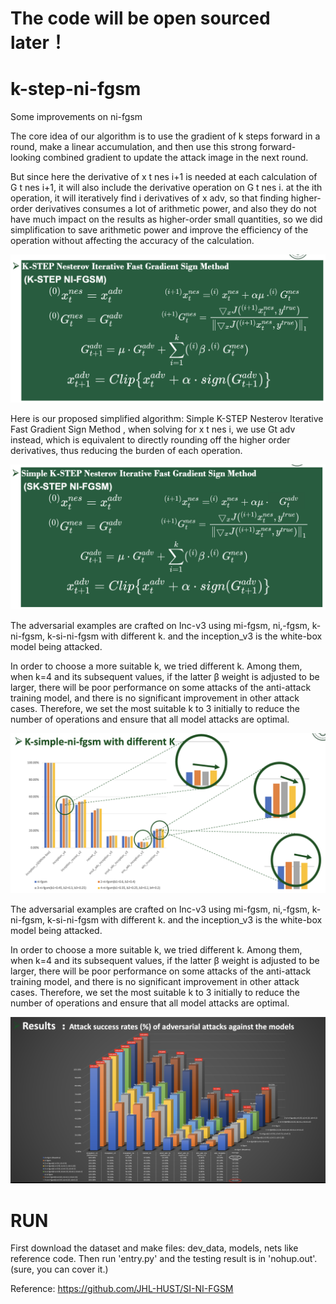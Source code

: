 # The code will be open sourced later！

# k-step-ni-fgsm
Some improvements on ni-fgsm

The core idea of our algorithm is to use the gradient of k steps forward in a round, make a linear accumulation, and then use this strong forward-looking combined gradient to update the attack image in the next round.

But since here the derivative of x t nes i+1 is needed at each calculation of G t nes i+1, it will also include the derivative operation on G t nes i. at the ith operation, it will iteratively find i derivatives of x adv, so that finding higher-order derivatives consumes a lot of arithmetic power, and also they do not have much impact on the results as higher-order small quantities, so we did simplification to save arithmetic power and improve the efficiency of the operation without affecting the accuracy of the calculation.

![Image text](https://github.com/qufy6/k-step-ni-fgsm/blob/main/a.png)

Here is our proposed simplified algorithm: Simple K-STEP Nesterov Iterative Fast Gradient Sign Method , when solving for x t nes i, we use Gt adv instead, which is equivalent to directly rounding off the higher order derivatives, thus reducing the burden of each operation.

![Image text](https://github.com/qufy6/k-step-ni-fgsm/blob/main/b.png)

The adversarial examples are crafted on Inc-v3 using mi-fgsm, ni,-fgsm, k-ni-fgsm, k-si-ni-fgsm with different k. and the inception_v3 is the white-box model being attacked.

In order to choose a more suitable k, we tried different k. Among them, when k=4 and its subsequent values, if the latter β weight is adjusted to be larger, there will be poor performance on some attacks of the anti-attack training model, and there is no significant improvement in other attack cases. Therefore, we set the most suitable k to 3 initially to reduce the number of operations and ensure that all model attacks are optimal. 

![Image text](https://github.com/qufy6/k-step-ni-fgsm/blob/main/c.png)

The adversarial examples are crafted on Inc-v3 using mi-fgsm, ni,-fgsm, k-ni-fgsm, k-si-ni-fgsm with different k. and the inception_v3 is the white-box model being attacked.

In order to choose a more suitable k, we tried different k. Among them, when k=4 and its subsequent values, if the latter β weight is adjusted to be larger, there will be poor performance on some attacks of the anti-attack training model, and there is no significant improvement in other attack cases. Therefore, we set the most suitable k to 3 initially to reduce the number of operations and ensure that all model attacks are optimal. 

![Image text](https://github.com/qufy6/k-step-ni-fgsm/blob/main/d.png)

# RUN
First download the dataset and make files: dev_data, models, nets like reference code.
Then run 'entry.py' and the testing result is in 'nohup.out'.(sure, you can cover it.)

Reference: https://github.com/JHL-HUST/SI-NI-FGSM

